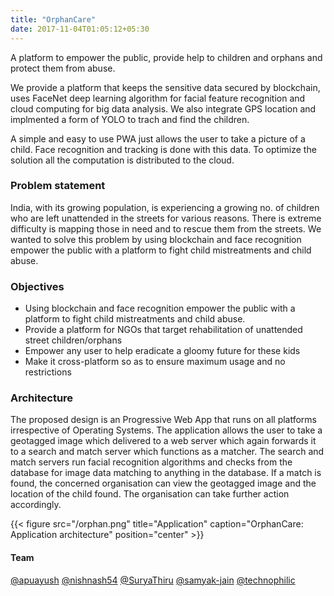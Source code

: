 ```yaml
---
title: "OrphanCare"
date: 2017-11-04T01:05:12+05:30
---
```

A platform to empower the public, provide help to children and orphans and protect them from abuse.

We provide a platform that keeps the sensitive data secured by blockchain, uses FaceNet deep learning algorithm for facial feature recognition and cloud computing for big data analysis. We also integrate GPS location and implmented a form of YOLO to trach and find the children.

A simple and easy to use PWA just allows the user to take a picture of a child. Face recognition and tracking is done with this data. To optimize the solution all the computation is distributed to the cloud.

### Problem statement
India, with its growing population, is experiencing a growing no. of children who are left unattended in the streets for various reasons. There is extreme difficulty is mapping those in need and to rescue them from the streets. We wanted to solve this problem by using blockchain and face recognition empower the public with a platform to fight child mistreatments and child abuse.

### Objectives
 - Using blockchain and face recognition empower the public with a platform to fight child mistreatments and child abuse.
 - Provide a platform for NGOs that target rehabilitation of unattended street children/orphans
 - Empower any user to help eradicate a gloomy future for these kids
 - Make it cross-platform so as to ensure maximum usage and no restrictions

### Architecture
The proposed design is an Progressive Web App that runs on all platforms irrespective of Operating Systems. The application allows the user to take a geotagged image which delivered to a web server which again forwards it to a search and match server which functions as a matcher. The search and match servers run facial recognition algorithms and checks from the database for image data matching to anything in the database. If a match is found, the concerned organisation can view the geotagged image and the location of the child found. The organisation can take further action accordingly.

{{< figure src="/orphan.png" title="Application" caption="OrphanCare: Application architecture" position="center" >}}

#### Team
[@apuayush](https://github.com/apuayush) [@nishnash54](https://github.com/nishnash54) [@SuryaThiru](https://github.com/SuryaThiru) [@samyak-jain](https://github.com/samyak-jain) [@technophilic](https://github.com/technophilic)
